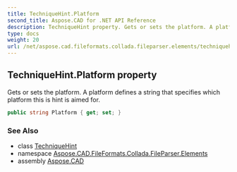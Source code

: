 ```yaml
---
title: TechniqueHint.Platform
second_title: Aspose.CAD for .NET API Reference
description: TechniqueHint property. Gets or sets the platform. A platform defines a string that specifies which platform this is hint is aimed for
type: docs
weight: 20
url: /net/aspose.cad.fileformats.collada.fileparser.elements/techniquehint/platform/
---
```

## TechniqueHint.Platform property

Gets or sets the platform. A platform defines a string that specifies which platform this is hint is aimed for.

```csharp
public string Platform { get; set; }
```

### See Also

* class [TechniqueHint](../)
* namespace [Aspose.CAD.FileFormats.Collada.FileParser.Elements](../../techniquehint/)
* assembly [Aspose.CAD](../../../)


